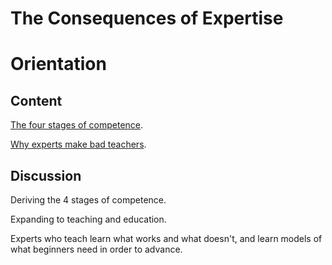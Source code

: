 # The Consequences of Expertise

# Orientation

## Content

[The four stages of competence](https://en.wikipedia.org/wiki/Four_stages_of_competence).

[Why experts make bad teachers](https://medium.com/@cscalfani/why-experts-make-bad-teachers-ccaed2df029b).

## Discussion

Deriving the 4 stages of competence.

Expanding to teaching and education.

Experts who teach learn what works and what doesn't, and learn models of what beginners need in order to advance.  

